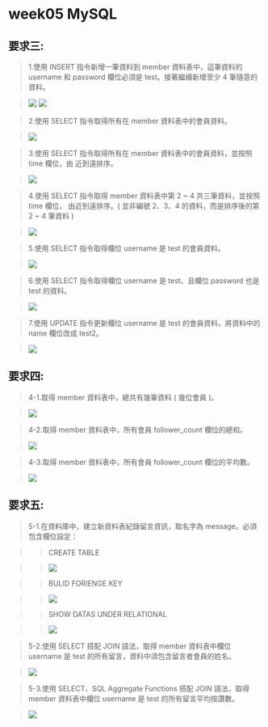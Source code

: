 # week05 MySQL

## 要求三:
> 1.使⽤ INSERT 指令新增⼀筆資料到 member 資料表中，這筆資料的 username 和 password 欄位必須是 test。接著繼續新增⾄少 4 筆隨意的資料。

> ![](https://i.imgur.com/MG5RUWC.jpg)
> ![](https://i.imgur.com/NK4flzt.jpg)

> 2.使⽤ SELECT 指令取得所有在 member 資料表中的會員資料。

> ![](https://i.imgur.com/QlHimsZ.jpg)

> 3.使⽤ SELECT 指令取得所有在 member 資料表中的會員資料，並按照 time 欄位，由 近到遠排序。

> ![](https://i.imgur.com/ddIwuwV.jpg)

> 4.使⽤ SELECT 指令取得 member 資料表中第 2 ~ 4 共三筆資料，並按照 time 欄位， 由近到遠排序。( 並非編號 2、3、4 的資料，⽽是排序後的第 2 ~ 4 筆資料 )

> ![](https://i.imgur.com/ZxtpSXy.jpg)

> 5.使⽤ SELECT 指令取得欄位 username 是 test 的會員資料。

> ![](https://i.imgur.com/AcoXmoj.jpg)

> 6.使⽤ SELECT 指令取得欄位 username 是 test、且欄位 password 也是 test 的資料。

> ![](https://i.imgur.com/9vLSPAj.jpg)

> 7.使⽤ UPDATE 指令更新欄位 username 是 test 的會員資料，將資料中的 name 欄位改成 test2。

> ![](https://i.imgur.com/NUo8c2v.jpg)


## 要求四:
> 4-1.取得 member 資料表中，總共有幾筆資料 ( 幾位會員 )。

> ![](https://i.imgur.com/wlcWF8H.jpg)

> 4-2.取得 member 資料表中，所有會員 follower_count 欄位的總和。

> ![](https://i.imgur.com/KEYtT7k.jpg)

> 4-3.取得 member 資料表中，所有會員 follower_count 欄位的平均數。

> ![](https://i.imgur.com/TC7jnMB.jpg)


## 要求五:
> 5-1.在資料庫中，建立新資料表紀錄留⾔資訊，取名字為 message。必須包含欄位設定：

>> CREATE TABLE

>> ![](https://i.imgur.com/viazkDz.jpg)

>> BULID FORIENGE KEY

>> ![](https://i.imgur.com/ffaxE5X.jpg)

>> SHOW DATAS UNDER RELATIONAL

>> ![](https://i.imgur.com/F20xTZE.jpg)

> 5-2.使⽤ SELECT 搭配 JOIN 語法，取得 member 資料表中欄位 username 是 test 的所有留⾔，資料中須包含留⾔者會員的姓名。

> ![](https://i.imgur.com/fEUY15n.jpg)

> 5-3.使⽤ SELECT、SQL Aggregate Functions 搭配 JOIN 語法，取得 member 資料表中欄位 username 是 test 的所有留⾔平均按讚數。

> ![](https://i.imgur.com/yhxvlOK.jpg)
